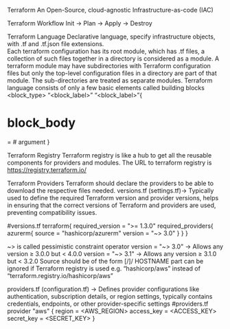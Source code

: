Terraform
An Open-Source, cloud-agnostic Infrastructure-as-code (IAC)

Terraform Workflow
Init → Plan → Apply → Destroy
 
Terraform Language
Declarative language, specify infrastructure objects, with .tf and .tf.json file extensions.  
Each terraform configuration has its root module, which has .tf files, a collection of such files together in a directory is considered as a module. A terraform module may have subdirectories with Terraform configuration files but only the top-level configuration files in a directory are part of that module. The sub-directories are treated as separate modules.
Terraform language consists of only a few basic elements called building blocks
<block_type> “<block_label>” “<block_label>”{
# block_body
<identifier> = <expression> # argument
}

Terraform Registry
Terraform registry is like a hub to get all the reusable components for providers and modules. The URL to terraform registry is https://registry.terraform.io/ 

Terraform Providers
Terraform should declare the providers to be able to download the respective files needed. 
versions.tf (settings.tf)-> Typically used to define the required Terraform version and provider versions, helps in ensuring that the correct versions of Terraform and providers are used, preventing compatibility issues.

#versions.tf
terraform{
    required_version = ">= 1.3.0"
    required_providers{
        azurerm{
            source = "hashicorp/azurerm"
            version = "~> 3.0"
        }
    }
}

~> is called pessimistic constraint operator
version = "~> 3.0" → Allows any version ≥ 3.0.0 but < 4.0.0
version = "~> 3.1" → Allows any version ≥ 3.1.0 but < 3.2.0
Source should be of the form [<HOSTNAME>/]<NAMESPACE>/<TYPE>
HOSTNAME part can be ignored if Terraform registry is used
e.g. “hashicorp/aws” instead of “terraform.registry.io/hashicorp/aws”

providers.tf (configuration.tf) -> Defines provider configurations like authentication, subscription details, or region settings, typically contains credentials, endpoints, or other provider-specific settings
#providers.tf  
provider "aws" {
    region = <AWS_REGION>
    access_key = <ACCESS_KEY>
    secret_key = <SECRET_KEY>
}
